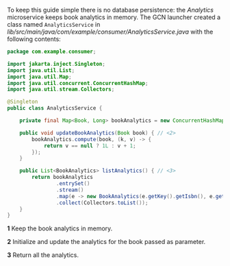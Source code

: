 To keep this guide simple there is no database persistence: the _Analytics_ microservice keeps book analytics in memory. The GCN launcher created a class named `AnalyticsService` in _lib/src/main/java/com/example/consumer/AnalyticsService.java_ with the following contents:

```java
package com.example.consumer;

import jakarta.inject.Singleton;
import java.util.List;
import java.util.Map;
import java.util.concurrent.ConcurrentHashMap;
import java.util.stream.Collectors;

@Singleton
public class AnalyticsService {

    private final Map<Book, Long> bookAnalytics = new ConcurrentHashMap<>(); // <1>

    public void updateBookAnalytics(Book book) { // <2>
        bookAnalytics.compute(book, (k, v) -> {
            return v == null ? 1L : v + 1;
        });
    }

    public List<BookAnalytics> listAnalytics() { // <3>
        return bookAnalytics
                .entrySet()
                .stream()
                .map(e -> new BookAnalytics(e.getKey().getIsbn(), e.getValue()))
                .collect(Collectors.toList());
    }
}
```

**1** Keep the book analytics in memory.

**2** Initialize and update the analytics for the book passed as parameter.

**3** Return all the analytics.
